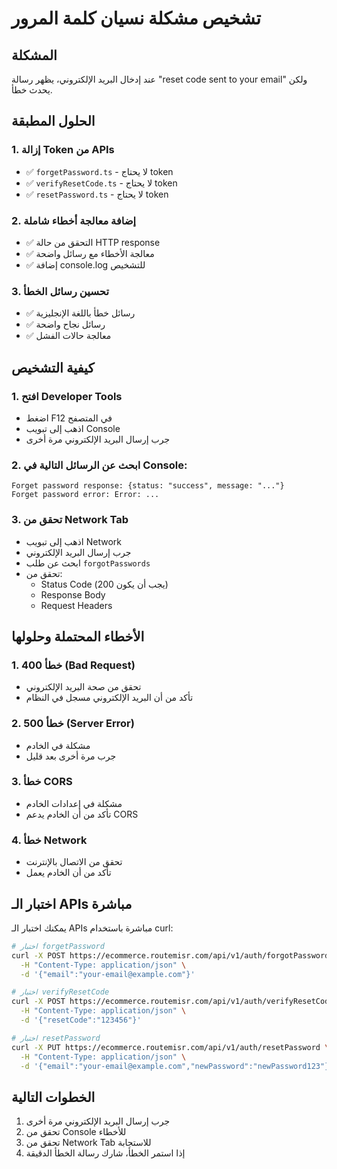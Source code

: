 # تشخيص مشكلة نسيان كلمة المرور

## المشكلة
عند إدخال البريد الإلكتروني، يظهر رسالة "reset code sent to your email" ولكن يحدث خطأ.

## الحلول المطبقة

### 1. إزالة Token من APIs
- ✅ `forgetPassword.ts` - لا يحتاج token
- ✅ `verifyResetCode.ts` - لا يحتاج token  
- ✅ `resetPassword.ts` - لا يحتاج token

### 2. إضافة معالجة أخطاء شاملة
- ✅ التحقق من حالة HTTP response
- ✅ معالجة الأخطاء مع رسائل واضحة
- ✅ إضافة console.log للتشخيص

### 3. تحسين رسائل الخطأ
- ✅ رسائل خطأ باللغة الإنجليزية
- ✅ رسائل نجاح واضحة
- ✅ معالجة حالات الفشل

## كيفية التشخيص

### 1. افتح Developer Tools
- اضغط F12 في المتصفح
- اذهب إلى تبويب Console
- جرب إرسال البريد الإلكتروني مرة أخرى

### 2. ابحث عن الرسائل التالية في Console:
```
Forget password response: {status: "success", message: "..."}
Forget password error: Error: ...
```

### 3. تحقق من Network Tab
- اذهب إلى تبويب Network
- جرب إرسال البريد الإلكتروني
- ابحث عن طلب `forgotPasswords`
- تحقق من:
  - Status Code (يجب أن يكون 200)
  - Response Body
  - Request Headers

## الأخطاء المحتملة وحلولها

### 1. خطأ 400 (Bad Request)
- تحقق من صحة البريد الإلكتروني
- تأكد من أن البريد الإلكتروني مسجل في النظام

### 2. خطأ 500 (Server Error)
- مشكلة في الخادم
- جرب مرة أخرى بعد قليل

### 3. خطأ CORS
- مشكلة في إعدادات الخادم
- تأكد من أن الخادم يدعم CORS

### 4. خطأ Network
- تحقق من الاتصال بالإنترنت
- تأكد من أن الخادم يعمل

## اختبار الـ APIs مباشرة

يمكنك اختبار الـ APIs مباشرة باستخدام curl:

```bash
# اختبار forgetPassword
curl -X POST https://ecommerce.routemisr.com/api/v1/auth/forgotPasswords \
  -H "Content-Type: application/json" \
  -d '{"email":"your-email@example.com"}'

# اختبار verifyResetCode
curl -X POST https://ecommerce.routemisr.com/api/v1/auth/verifyResetCode \
  -H "Content-Type: application/json" \
  -d '{"resetCode":"123456"}'

# اختبار resetPassword
curl -X PUT https://ecommerce.routemisr.com/api/v1/auth/resetPassword \
  -H "Content-Type: application/json" \
  -d '{"email":"your-email@example.com","newPassword":"newPassword123"}'
```

## الخطوات التالية

1. جرب إرسال البريد الإلكتروني مرة أخرى
2. تحقق من Console للأخطاء
3. تحقق من Network Tab للاستجابة
4. إذا استمر الخطأ، شارك رسالة الخطأ الدقيقة
